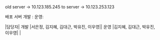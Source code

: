 old server -> 10.123.185.245
to server ->  10.123.253.123

배포 서버
개발 :
운영:

 
|담당자|
개발 |서은정, 김지혜, 김대근, 박유진, 이우영||
운영 |김지혜, 김대근, 박유진, 이우영|   |